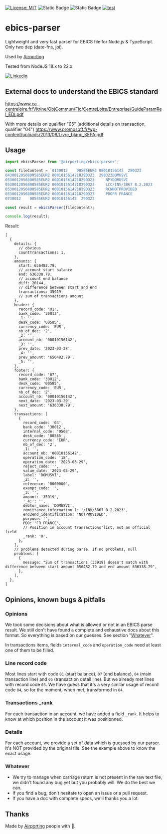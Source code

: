 [![License: MIT](https://img.shields.io/badge/License-MIT-yellow.svg)](https://opensource.org/licenses/MIT)
![Static Badge](https://img.shields.io/badge/coverage-91.34-brightgreen)
![Static Badge](https://img.shields.io/badge/release-3.1.0-blue)
[![test](https://github.com/airporting/ebics-parser/actions/workflows/test.yml/badge.svg)](https://github.com/airporting/ebics-parser/actions/workflows/test.yml)

# ebics-parser

Lightweight and very fast parser for EBICS file for Node.js & TypeScript.
Only two dep (date-fns, joi).

Used by [Airporting](https://www.airporting.com)

Tested from NodeJS 18.x to 22.x

[![Linkedin](https://img.shields.io/badge/LinkedIn-0077B5?style=for-the-badge&logo=linkedin&logoColor=white)](https://www.linkedin.com/company/airporting)

## External docs to understand the EBICS standard

https://www.ca-centreloire.fr/Vitrine/ObjCommun/Fic/CentreLoire/Entreprise/GuideParamRel_EDI.pdf

With more details on qualifier "05" (additional details on transaction, qualifier "04")
https://www.promosoft.fr/wp-content/uploads/2013/06/Livre_blanc_SEPA.pdf

## Usage

```javascript
import ebicsParser from '@airporting/ebics-parser';

const fileContent = `0130012    00585EUR2 00010156142  280323                                                  0000006564827I
0430012056800585EUR2 0001015614218290323  290323DOMUSVI                          0000000  0000000359190{
0530012056800585EUR2 0001015614218290323     NPYDOMUSVI
0530012056800585EUR2 0001015614218290323     LCC/INV/3867 8.2.2023
0530012056800585EUR2 0001015614218290323     RCNNOTPROVIDED
0530012056800585EUR2 0001015614218290323     PDOFR FRANCE
0730012    00585EUR2 00010156142  290323                                                  0000006363387I`;

const result = ebicsParser(fileContent);

console.log(result);
```

Result:

```json5
[
  {
    details: {
      // obvious
      countTransactions: 1,
    },
    amounts: {
      start: 656482.79,
      // account start balance
      end: 636338.79,
      // account end balance
      diff: 20144,
      // difference between start and end
      transactions: 35919,
      // sum of transactions amount
    },
    header: {
      record_code: '01',
      bank_code: '30012',
      _1: '',
      desk_code: '00585',
      currency_code: 'EUR',
      nb_of_dec: '2',
      _2: '',
      account_nb: '00010156142',
      _3: '',
      prev_date: '2023-03-28',
      _4: '',
      prev_amount: '656482.79',
      _5: '',
    },
    footer: {
      record_code: '07',
      bank_code: '30012',
      desk_code: '00585',
      currency_code: 'EUR',
      nb_of_dec: '2',
      account_nb: '00010156142',
      next_date: '2023-03-29',
      next_amount: '636338.79',
    },
    transactions: [
      {
        record_code: '04',
        bank_code: '30012',
        internal_code: '0568',
        desk_code: '00585',
        currency_code: 'EUR',
        nb_of_dec: '2',
        _1: '',
        account_nb: '00010156142',
        operation_code: '18',
        operation_date: '2023-03-29',
        reject_code: '',
        value_date: '2023-03-29',
        label: 'DOMUSVI',
        _2: '',
        reference: '0000000',
        exempt_code: '',
        _3: '',
        amount: '35919',
        '_4:': '',
        debtor_name: 'DOMUSVI',
        remittance_information_1: '/INV/3867 8.2.2023',
        end2end_identification: 'NOTPROVIDED',
        purpose: '',
        PDO: 'FR FRANCE',
        // Position in account transactions'list, not an official field
        _rank: '0',
      },
    ],
    // problems detected during parse. If no problems, null
    problems: [
      {
        message: "Sum of transactions (35919) doesn't match with difference between start amount 656482.79 and end amount 636338.79",
      },
    ],
  },
]
```

## Opinions, known bugs & pitfalls

### Opinions

We took some decisions about what is allowed or not in an EBICS parse result. We still don't have found a complete and exhaustive docs about this format. So
everything is based on our guesses. See section "[Whatever](#whatever)".

In transactions items, fields `internal_code` and `operation_code` need at least one of them to be filled.

### Line record code

Most lines start with code `01` (start balance), `07` (end balance), `04` (main transaction line) and `05` (transaction detail line). But we already met lines
with record code `03`. We have guess that it's a very similar usage of record code `04`, so for the moment, when met, transformed in `04`.

### Transactions \_rank

For each transaction in an account, we have added a field `_rank`. It helps to know at which position in the account it was positionned.

### Details

For each account, we provide a set of data which is guessed by our parser. It's NOT provided by the original file. See the example above to know the exact usage.

### Whatever

- We try to manage when carriage return is not present in the raw text file, we didn't found any bug yet but you probably will. We do the best we can.
- If you find a bug, don't hesitate to open an issue or a pull request.
- If you have a doc with complete specs, we'll thanks you a lot.

## Thanks

Made by [Airporting](https://www.airporting.com) people with 🧡.
